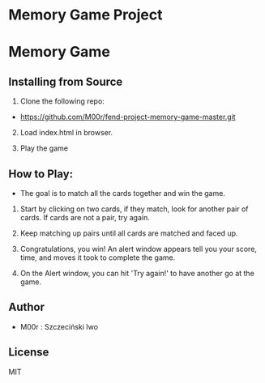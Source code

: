 # Memory Game Project

# Memory Game


## Installing from Source

1. Clone the following repo: 
  * https://github.com/M00r/fend-project-memory-game-master.git

2. Load index.html in browser.

3. Play the game

## How to Play:

* The goal is to match all the cards together and win the game.

1. Start by clicking on two cards, if they match, look for another pair of cards. If cards are not a pair, try again.

2. Keep matching up pairs until all cards are matched and faced up. 

3. Congratulations, you win! An alert window appears tell you your score, time, and moves it took to complete the game.

4. On the Alert window, you can hit 'Try again!' to have another go at the game.



## Author

* M00r : Szczeciński Iwo

## License
MIT